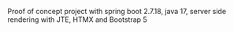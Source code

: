 Proof of concept project with spring boot 2.7.18, java 17, server side rendering with JTE, HTMX and Bootstrap 5
